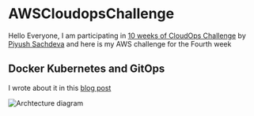 # AWSCloudopsChallenge

Hello Everyone, I am participating in [10 weeks of CloudOps Challenge](https://github.com/piyushsachdeva/10weeksofcloudops/blob/main/README.md) by [Piyush Sachdeva](https://www.linkedin.com/in/piyush-sachdeva/) and here is my AWS challenge for the Fourth week

## Docker Kubernetes and GitOps

I wrote about it in this [blog post](https://blog.mmuyideen.xyz)

<img src="web/AWS-week-4.png" alt="Archtecture diagram">



